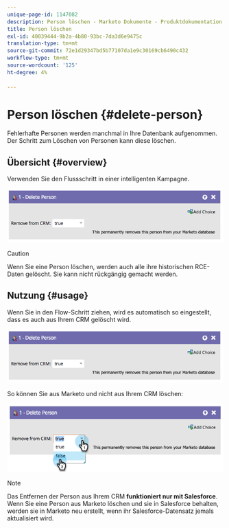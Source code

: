 ```yaml
---
unique-page-id: 1147082
description: Person löschen - Marketo Dokumente - Produktdokumentation
title: Person löschen
exl-id: 40039444-9b2a-4b80-93bc-7da3d6e9475c
translation-type: tm+mt
source-git-commit: 72e1d29347bd5b77107da1e9c30169cb6490c432
workflow-type: tm+mt
source-wordcount: '125'
ht-degree: 4%

---
```


# Person löschen {#delete-person}

Fehlerhafte Personen werden manchmal in Ihre Datenbank aufgenommen. Der Schritt zum Löschen von Personen kann diese löschen.

## Übersicht {#overview}

Verwenden Sie den Flussschritt in einer intelligenten Kampagne.

![](assets/one-4.png)

>[!CAUTION]
>
>Wenn Sie eine Person löschen, werden auch alle ihre historischen RCE-Daten gelöscht. Sie kann nicht rückgängig gemacht werden.

## Nutzung {#usage}

Wenn Sie in den Flow-Schritt ziehen, wird es automatisch so eingestellt, dass es auch aus Ihrem CRM gelöscht wird.

![](assets/two-4.png)

So können Sie aus Marketo und nicht aus Ihrem CRM löschen:

![](assets/three-3.png)

>[!NOTE]
>
>Das Entfernen der Person aus Ihrem CRM **funktioniert nur mit Salesforce**. Wenn Sie eine Person aus Marketo löschen und sie in Salesforce behalten, werden sie in Marketo neu erstellt, wenn ihr Salesforce-Datensatz jemals aktualisiert wird.
